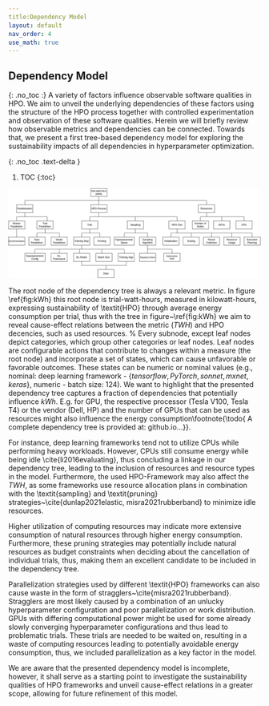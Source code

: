 ```yaml
---
title:Dependency Model
layout: default
nav_order: 4
use_math: true
---
```



## Dependency Model

{: .no_toc :}
A variety of factors influence observable software qualities in HPO.
We aim to unveil the underlying dependencies of these factors using the structure of the HPO process together with controlled experimentation and observation of these software qualities.
Herein we will briefly review how observable metrics and dependencies can be connected. Towards that, we present a first tree-based dependency model for exploring the sustainability impacts of all dependencies in hyperparameter optimization.

{: .no_toc .text-delta }
1. TOC
{:toc}

![dependency_tree](/assets/graphics/dependency_model.drawio.png)

The root node of the dependency tree is always a relevant metric. In figure \ref{fig:kWh} this root node is trial-watt-hours, measured in kilowatt-hours, expressing sustainability of \textit{HPO} through average energy consumption per trial, thus with the tree in figure~\ref{fig:kWh} we aim to reveal cause-effect relations between the metric ($TWH$) and HPO decencies, such as used resources.
% Every subnode, except leaf nodes depict categories, which group other categories or leaf nodes.
Leaf nodes are configurable actions that contribute to changes within a measure (the root node) and incorporate a set of states, which can cause unfavorable or favorable outcomes.
These states can be numeric or nominal values (e.g., nominal: deep learning framework - $\{tensorflow, PyTorch, sonnet, mxnet, keras\}$, numeric - batch size: $124$).
We want to highlight that the presented dependency tree captures a fraction of dependencies that potentially influence $kWh$. E.g. for GPU, the respective processor (Tesla V100, Tesla T4) or the vendor (Dell, HP) and the number of GPUs that can be used as resources might also influence the energy consumption\footnote{\todo{ A complete dependency tree is provided at: github.io...}}.

For instance, deep learning frameworks tend not to utilize CPUs while performing heavy workloads.
However, CPUs still consume energy while being idle \cite{li2016evaluating}, thus concluding a linkage in our dependency tree, leading to the inclusion of resources and resource types in the model.
Furthermore, the used HPO-Framework may also affect the $TWH$, as some frameworks use resource allocation plans in combination with the \textit{sampling} and \textit{pruning} strategies~\cite{dunlap2021elastic, misra2021rubberband} to minimize idle resources.


Higher utilization of computing resources may indicate more extensive consumption of natural resources through higher energy consumption.
Furthermore, these pruning strategies may potentially include natural resources as budget constraints when deciding about the cancellation of individual trials, thus, making them an excellent candidate to be included in the dependency tree.


Parallelization strategies used by different \textit{HPO} frameworks can also cause waste in the form of stragglers~\cite{misra2021rubberband}.
Stragglers are most likely caused by a combination of an unlucky hyperparameter configuration and poor parallelization or work distribution.
GPUs with differing computational power might be used for some already slowly converging hyperparameter configurations and thus lead to problematic trials. These trials are needed to be waited on, resulting in a waste of computing resources leading to potentially avoidable energy consumption, thus, we included parallelization as a key factor in the model.

We are aware that the presented dependency model is incomplete, however, it shall serve as a starting point to investigate the sustainability qualities of HPO frameworks and unveil cause-effect relations in a greater scope, allowing for future refinement of this model.
